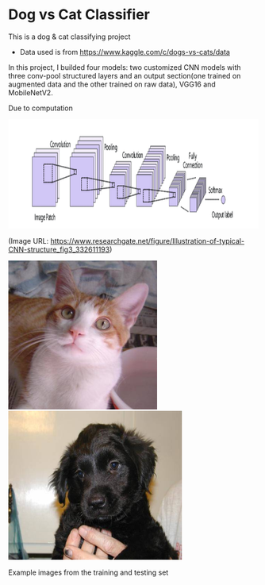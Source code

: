 # Dog vs Cat Classifier
This is a dog &amp; cat classifying project

 - Data used is from https://www.kaggle.com/c/dogs-vs-cats/data

In this project, I builded four models: two customized CNN models with three conv-pool structured layers and an output section(one trained on augmented data and the other trained on raw data), VGG16 and MobileNetV2. 

Due to computation 

<img src="CNN-structure.png" style="width:1000px;height:220px;">

(Image URL: https://www.researchgate.net/figure/Illustration-of-typical-CNN-structure_fig3_332611193)


<img src="cat.9996.jpg" style="width:300px;height:300px;">  <img src="12498.jpg" style="width:350px;height:300px;"> 

Example images from the training and testing set
